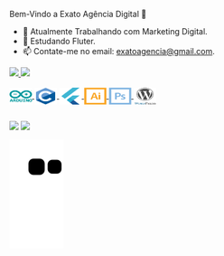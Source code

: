 Bem-Vindo a Exato Agência Digital 👋

- 🔭 Atualmente Trabalhando com Marketing Digital.
- 🌱 Estudando Fluter. 
- 📫 Contate-me no email: exatoagencia@gmail.com.

<div>
  <a href="https://github.com/exatoagencia">
  <img height="180em" src="https://github-readme-stats.vercel.app/api?username=exatoagencia&show_icons=true&theme=dark&include_all_commits=true&count_private=true"/>
  <img height="180em" src="https://github-readme-stats.vercel.app/api/top-langs/?username=exatoagencia&layout=compact&langs_count=7&theme=dark"/>
</div>
  <div style="display: inline_block"><br>
  <img align="center" alt="Exato_arduino" height="30" width="40" src="https://github.com/devicons/devicon/blob/master/icons/arduino/arduino-original-wordmark.svg">
  <img align="center" alt="exato_c" height="30" width="40" src="https://github.com/devicons/devicon/blob/master/icons/c/c-original.svg">
  <img align="center" alt="_exato_fluter" height="30" width="40" src="https://github.com/devicons/devicon/blob/master/icons/flutter/flutter-original.svg">
  <img align="center" alt="exato_ilustator" height="30" width="40" src="https://github.com/devicons/devicon/blob/master/icons/illustrator/illustrator-line.svg">
  <img align="center" alt="exato_photoshop" height="30" width="40" src="https://github.com/devicons/devicon/blob/master/icons/photoshop/photoshop-line.svg">
  <img align="center" alt="exato_wordpress" height="30" width="40" src="https://github.com/devicons/devicon/blob/master/icons/wordpress/wordpress-original.svg">
  
</div>
  
  ##
 
<div> 
 
  <a href="https://instagram.com/exatoagencia" target="_blank"><img src="https://img.shields.io/badge/-Instagram-%23E4405F?style=for-the-badge&logo=instagram&logoColor=white" target="_blank"></a>
  <a href = "mailto:exatoagencia@gmail.com"><img src="https://img.shields.io/badge/-Gmail-%23333?style=for-the-badge&logo=gmail&logoColor=white" target="_blank"></a>
 
  ![Snake animation](https://github.com/rafaballerini/rafaballerini/blob/output/github-contribution-grid-snake.svg)
 
</div>

